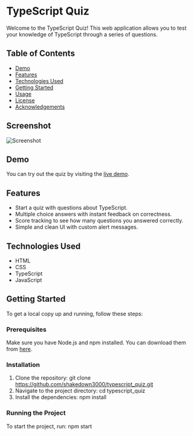 # TypeScript Quiz

Welcome to the TypeScript Quiz! This web application allows you to test your knowledge of TypeScript through a series of questions.

## Table of Contents

- [Demo](#demo)
- [Features](#features)
- [Technologies Used](#technologies-used)
- [Getting Started](#getting-started)
- [Usage](#usage)
- [License](#license)
- [Acknowledgements](#acknowledgements)

## Screenshot

![Screenshot](assets/Screenshot_Typescript_Quiz.png)

## Demo

You can try out the quiz by visiting the [live demo](https://shakedown3000.github.io/typescript_quiz/).

## Features

- Start a quiz with questions about TypeScript.
- Multiple choice answers with instant feedback on correctness.
- Score tracking to see how many questions you answered correctly.
- Simple and clean UI with custom alert messages.

## Technologies Used

- HTML
- CSS
- TypeScript
- JavaScript

## Getting Started

To get a local copy up and running, follow these steps:

### Prerequisites

Make sure you have Node.js and npm installed. You can download them from [here](https://nodejs.org/).

### Installation

1. Clone the repository:
   git clone https://github.com/shakedown3000/typescript_quiz.git
2. Navigate to the project directory:
   cd typescript_quiz
3. Install the dependencies:
   npm install

### Running the Project

To start the project, run:
npm start
